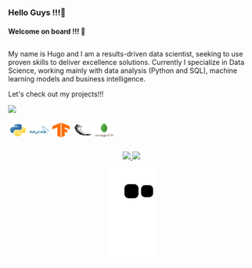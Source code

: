 ### Hello Guys !!!👋
#### Welcome on board !!! 🚀
##
My name is Hugo and I am a results-driven data scientist, seeking to use proven skills to deliver excellence solutions. Currently I specialize in Data Science, working mainly with data analysis (Python and SQL), machine learning models and business intelligence.

Let's check out my projects!!!
<div> 
  <a href="https://www.linkedin.com/in/hugomeschini" target="_blank"><img src="https://img.shields.io/badge/-LinkedIn-%230077B5?style=for-the-badge&logo=linkedin&logoColor=white" target="_blank"></a>
<div style="display: inline_block"><br>
  <img align="center" alt="Hugo-Python" height="30" width="40" src="https://raw.githubusercontent.com/devicons/devicon/master/icons/python/python-original.svg">
  <img align="center" alt="Hugo-SQL" height="30" width="40" src="https://github.com/devicons/devicon/blob/master/icons/mysql/mysql-plain-wordmark.svg">
  <img align="center" alt="Hugo-tensor" height="30" width="40" src="https://github.com/devicons/devicon/blob/master/icons/tensorflow/tensorflow-original.svg">
  <img align="center" alt="Hugo-flask" height="30" width="40" src="https://github.com/devicons/devicon/blob/master/icons/flask/flask-original.svg">
  <img align="center" alt="Hugo-flask" height="30" width="40" src="https://github.com/devicons/devicon/blob/master/icons/mongodb/mongodb-original-wordmark.svg">

##


<div align="center">
  <a href="https://github.com/hugomeschini">
  <img height="180em" src="https://github-readme-stats.vercel.app/api?username=hugomeschini&show_icons=true&theme=dark&include_all_commits=true&count_private=true"/>
  <img height="180em" src="https://github-readme-stats.vercel.app/api/top-langs/?username=hugomeschini&layout=compact&langs_count=7&theme=dark"/>
    
  ![Snake animation](https://github.com/rafaballerini/rafaballerini/blob/output/github-contribution-grid-snake.svg)
 
</div>
  
##



